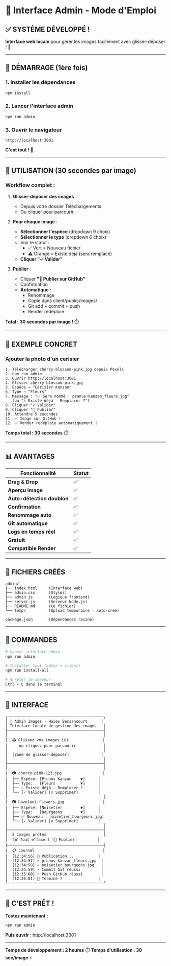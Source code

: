 # 🎨 Interface Admin - Mode d'Emploi

## ✅ SYSTÈME DÉVELOPPÉ !

**Interface web locale** pour gérer les images facilement avec glisser-déposer ! 🎉

---

## 🚀 DÉMARRAGE (1ère fois)

### **1. Installer les dépendances**
```bash
npm install
```

### **2. Lancer l'interface admin**
```bash
npm run admin
```

### **3. Ouvrir le navigateur**
```
http://localhost:3001
```

**C'est tout !** 🎉

---

## 📸 UTILISATION (30 secondes par image)

### **Workflow complet** :

1. **Glisser-déposer des images**
   - Depuis votre dossier Téléchargements
   - Ou cliquer pour parcourir

2. **Pour chaque image** :
   - **Sélectionner l'espèce** (dropdown 9 choix)
   - **Sélectionner le type** (dropdown 6 choix)
   - Voir le statut :
     - ✅ Vert = Nouveau fichier
     - ⚠️ Orange = Existe déjà (sera remplacé)
   - **Cliquer "✓ Valider"**

3. **Publier** :
   - Cliquer **"🚀 Publier sur GitHub"**
   - Confirmation
   - **Automatique** :
     - Renommage
     - Copie dans client/public/images/
     - Git add + commit + push
     - Render redéploie

**Total : 30 secondes par image !** ⏱️

---

## 🎯 EXEMPLE CONCRET

### **Ajouter la photo d'un cerisier**

```
1. Télécharger cherry-blossom-pink.jpg depuis Pexels
2. npm run admin
3. Ouvrir http://localhost:3001
4. Glisser cherry-blossom-pink.jpg
5. Espèce → "Cerisier Kanzan"
6. Type → "Fleurs"
7. Message : "✅ Sera nommé : prunus-kanzan_fleurs.jpg"
   (ou "⚠️ Existe déjà - Remplacer ?")
8. Cliquer "✓ Valider"
9. Cliquer "🚀 Publier"
10. Attendre 5 secondes
11. ✅ Image sur GitHub !
12. ✅ Render redéploie automatiquement !
```

**Temps total : 30 secondes** ⏱️

---

## 📊 AVANTAGES

| Fonctionnalité | Statut |
|----------------|--------|
| **Drag & Drop** | ✅ |
| **Aperçu image** | ✅ |
| **Auto-détection doublon** | ✅ |
| **Confirmation** | ✅ |
| **Renommage auto** | ✅ |
| **Git automatique** | ✅ |
| **Logs en temps réel** | ✅ |
| **Gratuit** | ✅ |
| **Compatible Render** | ✅ |

---

## 🔧 FICHIERS CRÉÉS

```
admin/
├── index.html     (Interface web)
├── admin.css      (Styles)
├── admin.js       (Logique frontend)
├── server.js      (Serveur Node.js)
├── README.md      (Ce fichier)
└── temp/          (Upload temporaire - auto-créé)

package.json       (Dépendances racine)
```

---

## 🎯 COMMANDES

```bash
# Lancer interface admin
npm run admin

# Installer tout (admin + client)
npm run install-all

# Arrêter le serveur
Ctrl + C dans le terminal
```

---

## 📱 INTERFACE

```
┌──────────────────────────────────────────┐
│ 🌳 Admin Images - Haies Bessancourt      │
│ Interface locale de gestion des images   │
├──────────────────────────────────────────┤
│                                          │
│  📤 Glissez vos images ici               │
│     ou cliquez pour parcourir            │
│                                          │
│  [Zone de glisser-déposer]              │
│                                          │
├──────────────────────────────────────────┤
│                                          │
│  📷 cherry-pink-123.jpg                  │
│  ├── Espèce: [Prunus Kanzan    ▼]      │
│  ├── Type:   [Fleurs           ▼]      │
│  ├── ⚠️ Existe déjà - Remplacer ?       │
│  └── [✓ Valider] [✗ Supprimer]         │
│                                          │
│  📷 hazelnut-flowers.jpg                 │
│  ├── Espèce: [Noisetier        ▼]      │
│  ├── Type:   [Bourgeons        ▼]      │
│  ├── ✅ Nouveau : noisetier_bourgeons.jpg│
│  └── [✓ Valider] [✗ Supprimer]         │
│                                          │
├──────────────────────────────────────────┤
│  2 images prêtes                         │
│  [🗑️ Tout effacer] [🚀 Publier]         │
├──────────────────────────────────────────┤
│  📋 Journal                              │
│  [12:34:56] 🚀 Publication...           │
│  [12:34:57] ✓ prunus-kanzan_fleurs.jpg  │
│  [12:34:58] ✓ noisetier_bourgeons.jpg   │
│  [12:34:59] ✓ Commit Git réussi         │
│  [12:35:00] ✓ Push GitHub réussi        │
│  [12:35:01] 🎉 Terminé !                │
└──────────────────────────────────────────┘
```

---

## 🎉 C'EST PRÊT !

**Testez maintenant** :
```bash
npm run admin
```

**Puis ouvrir** : http://localhost:3001

---

**Temps de développement : 2 heures** ⏱️
**Temps d'utilisation : 30 sec/image** ⚡


